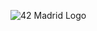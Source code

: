 ![42 Madrid Logo]([https://www.google.com/url?sa=i&url=https%3A%2F%2Fwomandigital.es%2Fevento%2Fcampus-42%2F&psig=AOvVaw3Ys0_iiQNkeAHpj3y5UY49&ust=1723483493156000&source=images&cd=vfe&opi=89978449&ved=0CBEQjRxqFwoTCMDq07267YcDFQAAAAAdAAAAABAE](https://womandigital.es/wp-content/uploads/2023/05/42-Madrid.jpg))
